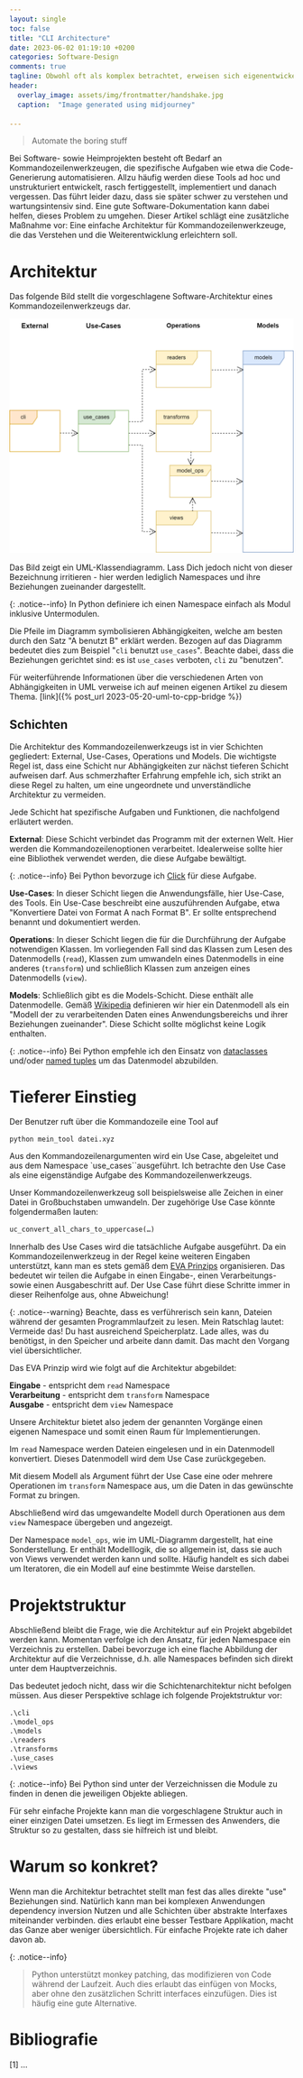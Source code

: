 ```yaml
---
layout: single
toc: false
title: "CLI Architecture"
date: 2023-06-02 01:19:10 +0200
categories: Software-Design
comments: true
tagline: Obwohl oft als komplex betrachtet, erweisen sich eigenentwickelte Kommandozeilenwerkzeuge für versierte Computernutzer als unverzichtbar. Dieser Artikel stellt eine übersichtliche Sw-Architektur für diese Tools vor, um deren Entwicklung zu strukturieren.
header:
  overlay_image: assets/img/frontmatter/handshake.jpg
  caption:  "Image generated using midjourney"
  
---
```



> Automate the boring stuff

Bei Software- sowie Heimprojekten besteht oft Bedarf an Kommandozeilenwerkzeugen, die spezifische Aufgaben wie etwa die Code-Generierung automatisieren. Allzu häufig werden diese Tools ad hoc und unstrukturiert entwickelt, rasch fertiggestellt, implementiert und danach vergessen. Das führt leider dazu, dass sie später schwer zu verstehen und wartungsintensiv sind. Eine gute Software-Dokumentation kann dabei helfen, dieses Problem zu umgehen. Dieser Artikel schlägt eine zusätzliche Maßnahme vor: Eine einfache Architektur für Kommandozeilenwerkzeuge, die das Verstehen und die Weiterentwicklung erleichtern soll.

# Architektur

Das folgende Bild stellt die vorgeschlagene Software-Architektur eines Kommandozeilenwerkzeugs dar.

![cli-architecture](/assets/img/cli-architecture/cli-architecture.png)

Das Bild zeigt ein UML-Klassendiagramm. Lass Dich jedoch nicht von dieser Bezeichnung irritieren - hier werden lediglich Namespaces und ihre Beziehungen zueinander dargestellt.

{: .notice--info} 
In Python definiere ich einen Namespace einfach als Modul inklusive Untermodulen.

Die Pfeile im Diagramm symbolisieren Abhängigkeiten, welche am besten durch den Satz "A benutzt B" erklärt werden. Bezogen auf das Diagramm bedeutet dies zum Beispiel "``cli`` benutzt ``use_cases``". Beachte dabei, dass die Beziehungen gerichtet sind: es ist ``use_cases`` verboten, ``cli`` zu "benutzen".


Für weiterführende Informationen über die verschiedenen Arten von Abhängigkeiten in UML verweise ich auf meinen eigenen Artikel zu diesem Thema. [link]({% post_url 2023-05-20-uml-to-cpp-bridge %})


## Schichten

Die Architektur des Kommandozeilenwerkzeugs ist in vier Schichten gegliedert: External, Use-Cases, Operations und Models. Die wichtigste Regel ist, dass eine Schicht nur Abhängigkeiten zur nächst tieferen Schicht aufweisen darf. Aus schmerzhafter Erfahrung empfehle ich, sich strikt an diese Regel zu halten, um eine ungeordnete und unverständliche Architektur zu vermeiden. 

Jede Schicht hat spezifische Aufgaben und Funktionen, die nachfolgend erläutert werden.

__External__: Diese Schicht verbindet das Programm mit der externen Welt. Hier werden die Kommandozeilenoptionen verarbeitet. Idealerweise sollte hier eine Bibliothek verwendet werden, die diese Aufgabe bewältigt. 

{: .notice--info} 
Bei Python bevorzuge ich [Click](https://click.palletsprojects.com/en/) für diese Aufgabe.

__Use-Cases__: In dieser Schicht liegen die  Anwendungsfälle, hier Use-Case, des Tools. Ein Use-Case beschreibt eine auszuführenden Aufgabe, etwa "Konvertiere Datei von Format A nach Format B". Er sollte entsprechend benannt und dokumentiert werden. 

__Operations__: In dieser Schicht liegen die für die Durchführung der Aufgabe notwendigen Klassen. Im vorliegenden Fall sind das Klassen zum Lesen des Datenmodells  (``read``), Klassen zum umwandeln eines Datenmodells in eine anderes (``transform``) und schließlich Klassen zum anzeigen eines Datenmodells (``view``).

__Models__: Schließlich gibt es die Models-Schicht. Diese enthält alle Datenmodelle. Gemäß [Wikipedia](https://de.wikipedia.org/wiki/Datenmodell) definieren wir hier ein Datenmodell als ein "Modell der zu verarbeitenden Daten eines Anwendungsbereichs und ihrer Beziehungen zueinander". Diese Schicht sollte möglichst keine Logik enthalten.

{: .notice--info} 
Bei Python empfehle ich den Einsatz von [dataclasses](https://docs.python.org/3/library/dataclasses.html) und/oder [named tuples](https://docs.python.org/3/library/collections.html#collections.namedtuple) um das Datenmodel abzubilden.


# Tieferer Einstieg

Der Benutzer ruft über die Kommandozeile eine Tool auf
```
python mein_tool datei.xyz
```

Aus den Kommandozeilenargumenten wird ein Use Case, abgeleitet und aus dem Namespace `use_cases``ausgeführt. Ich betrachte den Use Case als eine eigenständige Aufgabe des Kommandozeilenwerkzeugs.

Unser Kommandozeilenwerkzeug soll beispielsweise alle Zeichen in einer Datei in Großbuchstaben umwandeln. Der zugehörige Use Case könnte folgendermaßen lauten:

```python
uc_convert_all_chars_to_uppercase(…)
```

Innerhalb des Use Cases wird die tatsächliche Aufgabe ausgeführt. Da ein Kommandozeilenwerkzeug in der Regel keine weiteren Eingaben unterstützt, kann man es stets gemäß dem [EVA Prinzips](https://de.wikipedia.org/wiki/EVA-Prinzip) organisieren. Das bedeutet wir teilen die Aufgabe in einen Eingabe-, einen Verarbeitungs- sowie einen Ausgabeschritt auf. Der Use Case führt diese Schritte immer in dieser Reihenfolge aus, ohne Abweichung!

{: .notice--warning} 
Beachte, dass es verführerisch sein kann, Dateien während der gesamten Programmlaufzeit zu lesen. Mein Ratschlag lautet: Vermeide das! Du hast ausreichend Speicherplatz. Lade alles, was du benötigst, in den Speicher und arbeite dann damit. Das macht den Vorgang viel übersichtlicher.

Das EVA Prinzip wird wie folgt auf die Architektur abgebildet:

**Eingabe** -  entspricht dem ``read`` Namespace    
**Verarbeitung** - entspricht dem ``transform`` Namespace  
**Ausgabe** - entspricht dem ``view`` Namespace  

Unsere Architektur bietet also jedem der genannten Vorgänge einen eigenen Namespace und somit einen Raum für Implementierungen.

Im ``read`` Namespace werden Dateien eingelesen und in ein Datenmodell konvertiert. Dieses Datenmodell wird dem Use Case zurückgegeben.

Mit diesem Modell als Argument führt der Use Case eine oder mehrere Operationen im ``transform`` Namespace aus, um die Daten in das gewünschte Format zu bringen.

Abschließend wird das umgewandelte Modell durch Operationen aus dem ``view`` Namespace übergeben und angezeigt.

Der Namespace ``model_ops``, wie im UML-Diagramm dargestellt, hat eine Sonderstellung. Er enthält Modelllogik, die so allgemein ist, dass sie auch von Views verwendet werden kann und sollte. Häufig handelt es sich dabei um Iteratoren, die ein Modell auf eine bestimmte Weise darstellen.

# Projektstruktur
Abschließend bleibt die Frage, wie die Architektur auf ein Projekt abgebildet werden kann. Momentan verfolge ich den Ansatz, für jeden Namespace ein Verzeichnis zu erstellen. Dabei bevorzuge ich eine flache Abbildung der Architektur auf die Verzeichnisse, d.h. alle Namespaces befinden sich direkt unter dem Hauptverzeichnis.

Das bedeutet jedoch nicht, dass wir die Schichtenarchitektur nicht befolgen müssen. Aus dieser Perspektive schlage ich folgende Projektstruktur vor:

```
.\cli
.\model_ops
.\models
.\readers
.\transforms
.\use_cases
.\views
```

{: .notice--info} 
Bei Python sind unter der Verzeichnissen die Module zu finden in denen die jeweiligen Objekte abliegen.

Für sehr einfache Projekte kann man die vorgeschlagene Struktur auch in einer einzigen Datei umsetzen. Es liegt im Ermessen des Anwenders, die Struktur so zu gestalten, dass sie hilfreich ist und bleibt.

# Warum so konkret?

Wenn man die Architektur betrachtet stellt man fest das alles direkte "use" Beziehungen sind.
Natürlich kann man bei komplexen Anwendungen dependency inversion Nutzen und alle Schichten über abstrakte Interfaxes miteinander verbinden. dies erlaubt eine besser Testbare Applikation, macht das Ganze aber weniger übersichtlich. Für einfache Projekte rate ich daher davon ab. 

{: .notice--info}
> Python unterstützt monkey patching, das modifizieren von Code während der Laufzeit. Auch dies erlaubt das einfügen von Mocks, aber ohne den zusätzlichen Schritt interfaces einzufügen. Dies ist häufig eine gute Alternative. 

# Bibliografie

[1] ...
